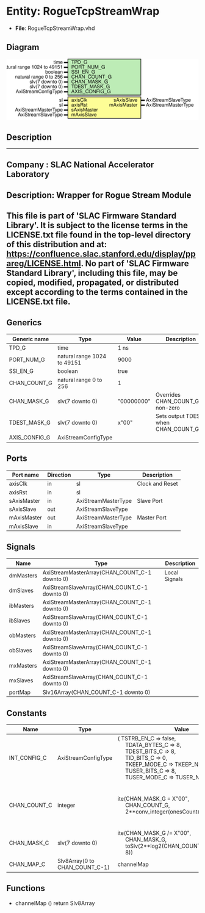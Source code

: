 # Entity: RogueTcpStreamWrap

- **File**: RogueTcpStreamWrap.vhd
## Diagram

![Diagram](RogueTcpStreamWrap.svg "Diagram")
## Description

-----------------------------------------------------------------------------
 Company    : SLAC National Accelerator Laboratory
-----------------------------------------------------------------------------
 Description: Wrapper for Rogue Stream Module
-----------------------------------------------------------------------------
 This file is part of 'SLAC Firmware Standard Library'.
 It is subject to the license terms in the LICENSE.txt file found in the
 top-level directory of this distribution and at:
    https://confluence.slac.stanford.edu/display/ppareg/LICENSE.html.
 No part of 'SLAC Firmware Standard Library', including this file,
 may be copied, modified, propagated, or distributed except according to
 the terms contained in the LICENSE.txt file.
-----------------------------------------------------------------------------
## Generics

| Generic name  | Type                        | Value      | Description                            |
| ------------- | --------------------------- | ---------- | -------------------------------------- |
| TPD_G         | time                        | 1 ns       |                                        |
| PORT_NUM_G    | natural range 1024 to 49151 | 9000       |                                        |
| SSI_EN_G      | boolean                     | true       |                                        |
| CHAN_COUNT_G  | natural range 0 to 256      | 1          |                                        |
| CHAN_MASK_G   | slv(7 downto 0)             | "00000000" |  Overrides CHAN_COUNT_G if non-zero    |
| TDEST_MASK_G  | slv(7 downto 0)             | x"00"      |  Sets output TDEST when CHAN_COUNT_G=1 |
| AXIS_CONFIG_G | AxiStreamConfigType         |            |                                        |
## Ports

| Port name   | Direction | Type                | Description     |
| ----------- | --------- | ------------------- | --------------- |
| axisClk     | in        | sl                  | Clock and Reset |
| axisRst     | in        | sl                  |                 |
| sAxisMaster | in        | AxiStreamMasterType | Slave Port      |
| sAxisSlave  | out       | AxiStreamSlaveType  |                 |
| mAxisMaster | out       | AxiStreamMasterType | Master Port     |
| mAxisSlave  | in        | AxiStreamSlaveType  |                 |
## Signals

| Name      | Type                                          | Description     |
| --------- | --------------------------------------------- | --------------- |
| dmMasters | AxiStreamMasterArray(CHAN_COUNT_C-1 downto 0) |  Local Signals  |
| dmSlaves  | AxiStreamSlaveArray(CHAN_COUNT_C-1 downto 0)  |                 |
| ibMasters | AxiStreamMasterArray(CHAN_COUNT_C-1 downto 0) |                 |
| ibSlaves  | AxiStreamSlaveArray(CHAN_COUNT_C-1 downto 0)  |                 |
| obMasters | AxiStreamMasterArray(CHAN_COUNT_C-1 downto 0) |                 |
| obSlaves  | AxiStreamSlaveArray(CHAN_COUNT_C-1 downto 0)  |                 |
| mxMasters | AxiStreamMasterArray(CHAN_COUNT_C-1 downto 0) |                 |
| mxSlaves  | AxiStreamSlaveArray(CHAN_COUNT_C-1 downto 0)  |                 |
| portMap   | Slv16Array(CHAN_COUNT_C-1 downto 0)           |                 |
## Constants

| Name         | Type                           | Value                                                                                                                                                                                                                                                                                                                                                                                                                                          | Description                                                                    |
| ------------ | ------------------------------ | ---------------------------------------------------------------------------------------------------------------------------------------------------------------------------------------------------------------------------------------------------------------------------------------------------------------------------------------------------------------------------------------------------------------------------------------------- | ------------------------------------------------------------------------------ |
| INT_CONFIG_C | AxiStreamConfigType            |  (       TSTRB_EN_C    => false,<br><span style="padding-left:20px">       TDATA_BYTES_C => 8,<br><span style="padding-left:20px">       TDEST_BITS_C  => 8,<br><span style="padding-left:20px">       TID_BITS_C    => 0,<br><span style="padding-left:20px">       TKEEP_MODE_C  => TKEEP_NORMAL_C,<br><span style="padding-left:20px">       TUSER_BITS_C  => 8,<br><span style="padding-left:20px">       TUSER_MODE_C  => TUSER_NORMAL_C) |                                                                                |
| CHAN_COUNT_C | integer                        |  ite(CHAN_MASK_G = X"00",<br><span style="padding-left:20px"> CHAN_COUNT_G,<br><span style="padding-left:20px">                                           2**conv_integer(onesCount(CHAN_MASK_G)))                                                                                                                                                                                                                                             |  Use CHAN_MASK_G to determine CHAN_COUNT_C if non-zero, else use CHAN_COUNT_G  |
| CHAN_MASK_C  | slv(7 downto 0)                |  ite(CHAN_MASK_G /= X"00",<br><span style="padding-left:20px"> CHAN_MASK_G,<br><span style="padding-left:20px">                                                  toSlv(2**log2(CHAN_COUNT_G)-1,<br><span style="padding-left:20px"> 8))                                                                                                                                                                                                        |  Generate a correct channel mask if using CHAN_COUNT_G                         |
| CHAN_MAP_C   | Slv8Array(0 to CHAN_COUNT_C-1) |  channelMap                                                                                                                                                                                                                                                                                                                                                                                                                                    |                                                                                |
## Functions
- channelMap <font id="function_arguments">()</font> <font id="function_return">return Slv8Array </font>
